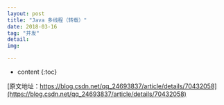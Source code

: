 ```yaml
---
layout: post
title: "Java 多线程（转载）"
date: 2018-03-16
tag: "并发"
detail: 
img: 

---
```


* content
{:toc}


[原文地址：https://blog.csdn.net/qq_24693837/article/details/70432058](https://blog.csdn.net/qq_24693837/article/details/70432058)

